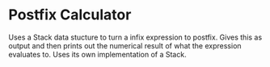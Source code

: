 # Postfix Calculator
Uses a Stack data stucture to turn a infix expression to postfix. Gives this as output and then prints out the numerical result of what the expression evaluates to. Uses its own implementation of a Stack.
